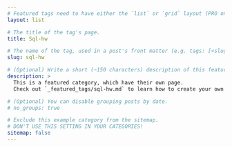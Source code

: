 ```yaml
---
# Featured tags need to have either the `list` or `grid` layout (PRO only).
layout: list

# The title of the tag's page.
title: Sql-hw

# The name of the tag, used in a post's front matter (e.g. tags: [<slug>]).
slug: sql-hw

# (Optional) Write a short (~150 characters) description of this featured tag.
description: >
  This is a featured category, which have their own page.
  Check out `_featured_tags/sql-hw.md` to learn how to create your own.

# (Optional) You can disable grouping posts by date.
# no_groups: true

# Exclude this example category from the sitemap.
# DON'T USE THIS SETTING IN YOUR CATEGORIES!
sitemap: false
---
```

